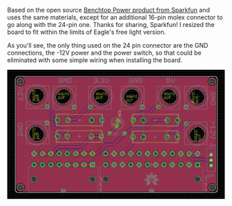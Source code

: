 Based on the open source [Benchtop Power product from Sparkfun](https://www.sparkfun.com/products/12867) and uses the same materials, except for an additional 16-pin molex connector to go along with the 24-pin one. Thanks for sharing, Sparkfun! I resized the board to fit within the limits of Eagle's free light version.

As you'll see, the only thing used on the 24 pin connector are the GND connections, the -12V power and the power switch, so that could be eliminated with some simple wiring when installing the board.

![EAGLE screenshot of board](https://raw.githubusercontent.com/dustMason/Apple-G5-PSU-Benchtop-Power-Supply-Breakout/master/image.png)
